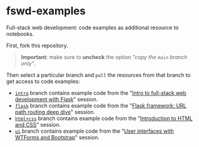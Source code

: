 # fswd-examples

Full-stack web development: code examples as additional resource to notebooks.

First, fork this repository.

> **Important**: make sure to **uncheck** the option *"copy the `main` branch only"*.

Then select a particular branch and `pull` the resources from that branch to get access to code examples:

+ [`intro`](https://github.com/hwrberlin/fswd-examples/tree/intro) branch contains example code from the "[Intro to full-stack web development with Flask](https://hwrberlin.github.io/fswd/02-fswd-intro.html)" session.
+ [`flask`](https://github.com/hwrberlin/fswd-examples/tree/flask) branch contains example code from the "[Flask framework: URL path routing deep dive](https://hwrberlin.github.io/fswd/07-flask.html)" session.
+ [`html+css`](https://github.com/hwrberlin/fswd-examples/tree/html+css) branch contains example code from the "[Introduction to HTML and CSS](https://hwrberlin.github.io/fswd/09-html-css.html)" session.
+ [`ui`](https://github.com/hwrberlin/fswd-examples/tree/ui) branch contains example code from the "[User interfaces with WTForms and Bootstrap](https://hwrberlin.github.io/fswd/11-user-interfaces.html)" session.